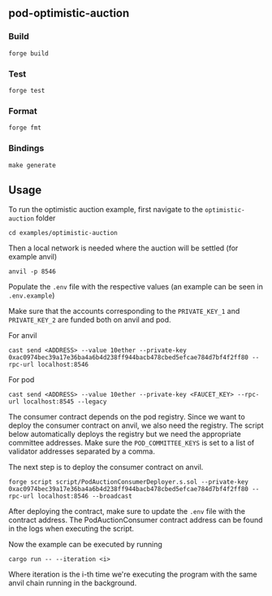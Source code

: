 ## pod-optimistic-auction

### Build

```shell
forge build
```

### Test

```shell
forge test
```

### Format

```shell
forge fmt
```

### Bindings

```shell
make generate
```

## Usage

To run the optimistic auction example, first navigate to the `optimistic-auction` folder

```shell
cd examples/optimistic-auction
```

Then a local network is needed where the auction will be settled (for example anvil)

```shell
anvil -p 8546
```

Populate the `.env` file with the respective values (an example can be seen in `.env.example`)

Make sure that the accounts corresponding to the `PRIVATE_KEY_1` and `PRIVATE_KEY_2` are funded both on anvil and pod.

For anvil

```shell
cast send <ADDRESS> --value 10ether --private-key 0xac0974bec39a17e36ba4a6b4d238ff944bacb478cbed5efcae784d7bf4f2ff80 --rpc-url localhost:8546
```

For pod

```shell
cast send <ADDRESS> --value 10ether --private-key <FAUCET_KEY> --rpc-url localhost:8545 --legacy
```

The consumer contract depends on the pod registry. Since we want to deploy the consumer contract on anvil,
we also need the registry. The script below automatically deploys the registry but we need the appropriate 
committee addresses. Make sure the `POD_COMMITTEE_KEYS` is set to a list of validator addresses separated by a comma.

The next step is to deploy the consumer contract on anvil.

```shell
forge script script/PodAuctionConsumerDeployer.s.sol --private-key 0xac0974bec39a17e36ba4a6b4d238ff944bacb478cbed5efcae784d7bf4f2ff80 --rpc-url localhost:8546 --broadcast
```

After deploying the contract, make sure to update the `.env` file with the contract address. The PodAuctionConsumer
contract address can be found in the logs when executing the script.

Now the example can be executed by running

```shell
cargo run -- --iteration <i>
```

Where iteration is the i-th time we're executing the program with the same anvil chain running in the background.
